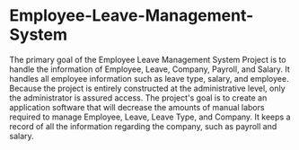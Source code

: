 # Employee-Leave-Management-System

The primary goal of the Employee Leave Management System Project is to handle the information of Employee, Leave, Company, Payroll, and Salary. It handles all employee information such as leave type, salary, and employee. Because the project is entirely constructed at the administrative level, only the administrator is assured access. The project's goal is to create an application software that will decrease the amounts of manual labors required to manage Employee, Leave, Leave Type, and Company. It keeps a record of all the information regarding the company, such as payroll and salary.
